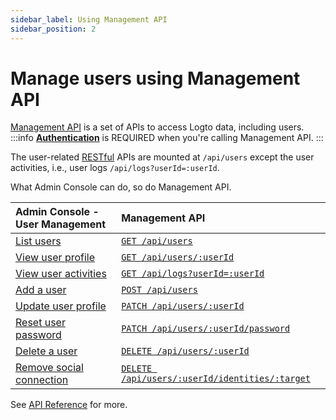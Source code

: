 ```yaml
---
sidebar_label: Using Management API
sidebar_position: 2
---
```


# Manage users using Management API

[Management API](../../../docs/references/core/#management-api) is a set of APIs to access Logto data, including users.
:::info
[**Authentication**](../../../docs/references/core/#authentication) is REQUIRED when you're calling Management API.
:::

The user-related [RESTful](https://en.wikipedia.org/wiki/Representational_state_transfer)
APIs are mounted at `/api/users` except the user activities, i.e., user logs `/api/logs?userId=:userId`.

What Admin Console can do, so do Management API.

| Admin Console - User Management                                                                                 | Management API                                                                                                                                       |
| :-------------------------------------------------------------------------------------------------------------- | :--------------------------------------------------------------------------------------------------------------------------------------------------- |
| [List users](../../../docs/recipes/manage-users/using-admin-console#list-and-search-users)                      | <a href="/api/#tag/Users/paths/~1api~1users/get" target="_blank"> `GET /api/users`</a>                                                               |
| [View user profile](../../../docs/recipes/manage-users/using-admin-console#view-and-update-user-profile)        | <a href="/api/#tag/Users/paths/~1api~1users~1:userId/get" target="_blank">`GET /api/users/:userId`</a>                                               |
| [View user activities](../../../docs/recipes/manage-users/using-admin-console#view-user-activities)             | <a href="/api/#tag/Logs/paths/~1api~1logs/get" target="_blank">`GET /api/logs?userId=:userId`</a>                                                    |
| [Add a user](../../../docs/recipes/manage-users/using-admin-console#add-user)                                   | <a href="/api/#tag/Users/paths/~1api~1users/post" target="_blank">`POST /api/users`</a>                                                              |
| [Update user profile](../../../docs/recipes/manage-users/using-admin-console#view-and-update-user-profile)      | <a href="/api/#tag/Users/paths/~1api~1users~1:userId/patch" target="_blank">`PATCH /api/users/:userId`</a>                                           |
| [Reset user password](../../../docs/recipes/manage-users/using-admin-console#reset-user-password)               | <a href="/api/#tag/Users/paths/~1api~1users~1:userId~1password/patch" target="_blank">`PATCH /api/users/:userId/password`</a>                        |
| [Delete a user](../../../docs/recipes/manage-users/using-admin-console#delete-user)                             | <a href="/api/#tag/Users/paths/~1api~1users~1:userId/delete" target="_blank">`DELETE /api/users/:userId`</a>                                         |
| [Remove social connection](../../../docs/recipes/manage-users/using-admin-console#view-and-update-user-profile) | <a href="/api/#tag/Users/paths/~1api~1users~1:userId~1identities~1:target/delete" target="_blank">`DELETE /api/users/:userId/identities/:target`</a> |

See <a href="/api/#tag/Users" target="_blank">API Reference</a> for more.
